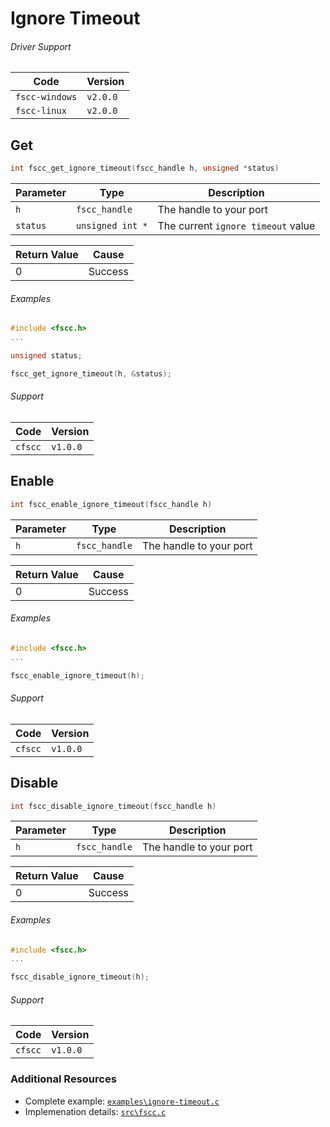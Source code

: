 # Ignore Timeout

###### Driver Support
| Code           | Version
| -------------- | --------
| `fscc-windows` | `v2.0.0` 
| `fscc-linux`   | `v2.0.0` 


## Get
```c
int fscc_get_ignore_timeout(fscc_handle h, unsigned *status)
```

| Parameter | Type             | Description
| --------- | ---------------- | -----------------------
| `h`       | `fscc_handle`    | The handle to your port
| `status`  | `unsigned int *` | The current `ignore timeout` value

| Return Value | Cause
| ------------ | ------------------------------------------------------------------
| 0            | Success


###### Examples
```c
#include <fscc.h>
...

unsigned status;

fscc_get_ignore_timeout(h, &status);
```

###### Support
| Code           | Version
| -------------- | --------
| `cfscc`        | `v1.0.0`


## Enable
```c
int fscc_enable_ignore_timeout(fscc_handle h)
```

| Parameter | Type             | Description
| --------- | ---------------- | -----------------------
| `h`       | `fscc_handle`    | The handle to your port

| Return Value | Cause
| ------------ | ------------------------------------------------------------------
| 0            | Success

###### Examples
```c
#include <fscc.h>
...

fscc_enable_ignore_timeout(h);
```

###### Support
| Code           | Version
| -------------- | --------
| `cfscc`        | `v1.0.0`


## Disable
```c
int fscc_disable_ignore_timeout(fscc_handle h)
```

| Parameter | Type             | Description
| --------- | ---------------- | -----------------------
| `h`       | `fscc_handle`    | The handle to your port

| Return Value | Cause
| ------------ | ------------------------------------------------------------------
| 0            | Success

###### Examples
```c
#include <fscc.h>
...

fscc_disable_ignore_timeout(h);
```

###### Support
| Code           | Version
| -------------- | --------
| `cfscc`        | `v1.0.0`


### Additional Resources
- Complete example: [`examples\ignore-timeout.c`](https://github.com/commtech/cfscc/blob/master/examples/ignore-timeout.c)
- Implemenation details: [`src\fscc.c`](https://github.com/commtech/cfscc/blob/master/src/fscc.c)
